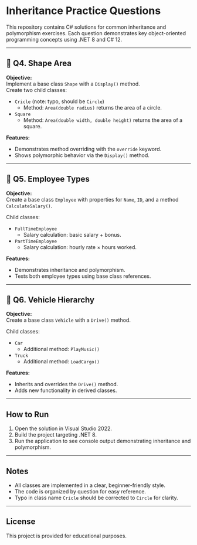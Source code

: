 ﻿# Inheritance Practice Questions

This repository contains C# solutions for common inheritance and polymorphism exercises. Each question demonstrates key object-oriented programming concepts using .NET 8 and C# 12.

---

## 🧪 Q4. Shape Area

**Objective:**  
Implement a base class `Shape` with a `Display()` method.  
Create two child classes:
- `Cricle` (note: typo, should be `Circle`)  
  - Method: `Area(double radius)` returns the area of a circle.
- `Square`  
  - Method: `Area(double width, double height)` returns the area of a square.

**Features:**
- Demonstrates method overriding with the `override` keyword.
- Shows polymorphic behavior via the `Display()` method.

---

## 🧪 Q5. Employee Types

**Objective:**  
Create a base class `Employee` with properties for `Name`, `ID`, and a method `CalculateSalary()`.

Child classes:
- `FullTimeEmployee`  
  - Salary calculation: basic salary + bonus.
- `PartTimeEmployee`  
  - Salary calculation: hourly rate × hours worked.

**Features:**
- Demonstrates inheritance and polymorphism.
- Tests both employee types using base class references.

---

## 🧪 Q6. Vehicle Hierarchy

**Objective:**  
Create a base class `Vehicle` with a `Drive()` method.

Child classes:
- `Car`  
  - Additional method: `PlayMusic()`
- `Truck`  
  - Additional method: `LoadCargo()`

**Features:**
- Inherits and overrides the `Drive()` method.
- Adds new functionality in derived classes.

---

## How to Run

1. Open the solution in Visual Studio 2022.
2. Build the project targeting .NET 8.
3. Run the application to see console output demonstrating inheritance and polymorphism.

---

## Notes

- All classes are implemented in a clear, beginner-friendly style.
- The code is organized by question for easy reference.
- Typo in class name `Cricle` should be corrected to `Circle` for clarity.

---

## License

This project is provided for educational purposes.